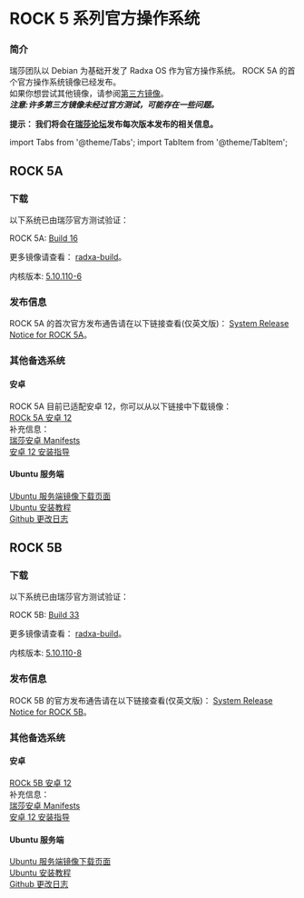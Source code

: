 ﻿---
sidebar_label: '官方系统操作系统'
sidebar_position: 2
---

# ROCK 5 系列官方操作系统

### 简介

瑞莎团队以 Debian 为基础开发了 Radxa OS 作为官方操作系统。 ROCK 5A 的首个官方操作系统镜像已经发布。  
如果你想尝试其他镜像，请参阅[第三方镜像](/rock5/alt-os)。  
***注意:许多第三方镜像未经过官方测试，可能存在一些问题。***

**提示： 我们将会在[瑞莎论坛](https://forum.radxa.com/)发布每次版本发布的相关信息。**  

import Tabs from '@theme/Tabs';
import TabItem from '@theme/TabItem';

<Tabs>
<TabItem value="ROCK 5A" label="ROCK 5A" default>

## ROCK 5A

### 下载

以下系统已由瑞莎官方测试验证：   

ROCK 5A: [Build 16](https://github.com/radxa-build/rock-5a/releases/download/b16/rock-5a_debian_bullseye_kde_b16.img.xz)  

更多镜像请查看： [radxa-build](https://github.com/radxa-build/)。  

内核版本: [5.10.110-6](https://github.com/radxa-pkg/linux-rockchip/releases/tag/5.10.110-6)  

### 发布信息

ROCK 5A 的首次官方发布通告请在以下链接查看(仅英文版)： 
[System Release Notice for ROCK 5A](https://forum.radxa.com/t/230428-system-release-notice-for-rock-5a/16275)。 

### 其他备选系统

#### 安卓

ROCK 5A 目前已适配安卓 12，你可以从以下链接中下载镜像：  
[ROCk 5A 安卓 12](https://github.com/radxa/manifests/releases/tag/Android12_rk12)  
补充信息：  
[瑞莎安卓 Manifests](https://github.com/radxa/manifests)  
[安卓 12 安装指导](https://wiki.radxa.com/Rock5/guide/android12)

#### Ubuntu 服务端

[Ubuntu 服务端镜像下载页面](https://github.com/radxa-build/rock-5a/releases)  
[Ubuntu 安装教程](https://wiki.radxa.com/Rock5/linux/ubuntu)  
[Github 更改日志](https://github.com/radxa/debos-radxa/releases/latest)


</TabItem>
<TabItem value="ROCK 5B" label="ROCK 5B">

## ROCK 5B

### 下载

以下系统已由瑞莎官方测试验证： 

ROCK 5B: [Build 33](https://github.com/radxa-build/rock-5b/releases/download/b33/rock-5b_debian_bullseye_kde_b33.img.xz)

更多镜像请查看： [radxa-build](https://github.com/radxa-build/)。  

内核版本: [5.10.110-8](https://github.com/radxa-pkg/linux-rockchip/releases/tag/5.10.110-8)

### 发布信息

ROCK 5B 的官方发布通告请在以下链接查看(仅英文版)： 
[System Release Notice for ROCK 5B](https://forum.radxa.com/t/230526-system-release-notice-for-rock-5b/16809)。 

### 其他备选系统

#### 安卓
  
[ROCk 5B 安卓 12](https://github.com/radxa/manifests/releases/tag/Rock-android12-20230315)  
补充信息：  
[瑞莎安卓 Manifests](https://github.com/radxa/manifests)  
[安卓 12 安装指导](https://wiki.radxa.com/Rock5/guide/android12)

#### Ubuntu 服务端

[Ubuntu 服务端镜像下载页面](https://github.com/radxa-build/rock-5b/releases)  
[Ubuntu 安装教程](https://wiki.radxa.com/Rock5/linux/ubuntu)  
[Github 更改日志](https://github.com/radxa/debos-radxa/releases/latest)

</TabItem>
</Tabs>

